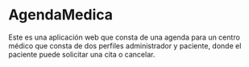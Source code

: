 # AgendaMedica
Este es una aplicación web que consta de una agenda para un centro médico que consta de dos perfiles administrador y paciente, donde el paciente puede solicitar una cita o cancelar.
